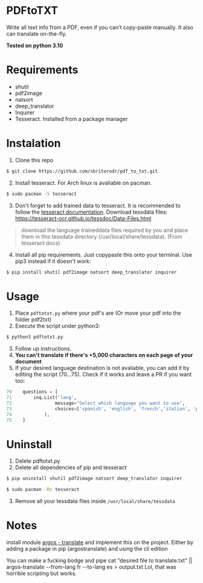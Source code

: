 # PDFtoTXT
Write all text info from a PDF, even if you can't copy-paste manually.
It also can translate on-the-fly.

**Tested on python 3.10**

# Requirements
* shutil
* pdf2image
* natsort
* deep_translator
* Inquirer
* Tesseract. Installed from a package manager

# Instalation
1. Clone this repo 
```sh
$ git clone https://github.com/sbritorodr/pdf_to_txt.git
```
2. Install tesseract. For Arch linux is avaliable on pacman.

```sh
$ sudo pacman -S tesseract
```
3. Don't forget to add trained data to tesseract. It is recommended to follow the [tesseract documentation](https://tesseract-ocr.github.io/tessdoc/).
Download tessdata files: https://tesseract-ocr.github.io/tessdoc/Data-Files.html 
> download the language traineddata files required by you and place them in this tessdata directory (/usr/local/share/tessdata).
> (From tesseract docs)

4. Install all pip requirements. Just copypaste this onto your terminal. Use pip3 instead if it doesn't work:
```sh
$ pip install shutil pdf2image natsort deep_translator inquirer
```
# Usage
1. Place `pdftotxt.py` where your pdf's are (Or move your pdf into the folder pdf2txt)
2. Execute the script under python3:

```sh
$ python3 pdftotxt.py
```
3. Follow up instructions.
4. **You can't translate if there's +5,000 characters on each page of your document**
5. If your desired language destination is not avaliable, you can add it by editing the script (70...75). Check if it works and leave a PR if you want too:
```python
70    questions = [
71        inq.List('lang',
72                message="Select which language you want to use",
73                choices=['spanish', 'english', 'french','italian', 'portuguese', 'german'] # add here your language/s
74            ),
75    ]
```

# Uninstall
1. Delete pdftotxt.py
2. Delete all dependencies of pip and tesseract
```sh
$ pip uninstall shutil pdf2image natsort deep_translator inquirer
```
```sh
$ sudo pacman -Rs tesseract
```
3. Remove all your tessdata files inside `/usr/local/share/tessdata`

# Notes
install module [argos - translate](https://github.com/argosopentech/argos-translate) and implement this on the project. 
Either by adding a package in pip (argostranslate) and using the cli edition

You can make a fucking bodge and pipe cat "desired file to translate.txt" || argos-translate --from-lang fr --to-lang es > output.txt
Lol, that was horrible scripting but works.
